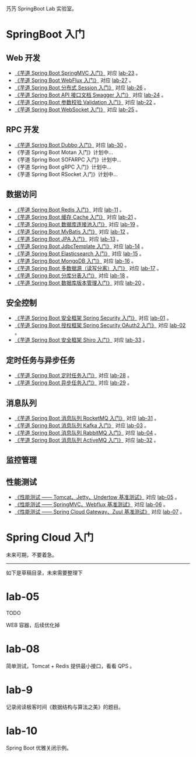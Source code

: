 艿艿 SpringBoot Lab 实验室。

# SpringBoot 入门

## Web 开发

* [《芋道 Spring Boot SpringMVC 入门》](http://www.iocoder.cn/Spring-Boot/SpringMVC/?github) 对应 [lab-23](https://github.com/YunaiV/SpringBoot-Labs/tree/master/lab-23) 。
* [《芋道 Spring Boot WebFlux 入门》](http://www.iocoder.cn/Spring-Boot/WebFlux/?github) 对应 [lab-27](https://github.com/YunaiV/SpringBoot-Labs/tree/master/lab-27) 。
* [《芋道 Spring Boot 分布式 Session 入门》](http://www.iocoder.cn/Spring-Boot/Distributed-Session/?github) 对应 [lab-26](https://github.com/YunaiV/SpringBoot-Labs/tree/master/lab-26) 。
* [《芋道 Spring Boot API 接口文档 Swagger 入门》](http://www.iocoder.cn/Spring-Boot/Swagger/?github) 对应 [lab-24](https://github.com/YunaiV/SpringBoot-Labs/tree/master/lab-24) 。
* [《芋道 Spring Boot 参数校验 Validation 入门》](http://www.iocoder.cn/Spring-Boot/Validation/?github) 对应 [lab-22](https://github.com/YunaiV/SpringBoot-Labs/tree/master/lab-22) 。
* [《芋道 Spring Boot WebSocket 入门》](http://www.iocoder.cn/Spring-Boot/WebSocket/?github) 对应 [lab-25](https://github.com/YunaiV/SpringBoot-Labs/tree/master/lab-25) 。

## RPC 开发

* [《芋道 Spring Boot Dubbo 入门》](http://www.iocoder.cn/Spring-Boot/Dubbo/?github) 对应 [lab-30](https://github.com/YunaiV/SpringBoot-Labs/tree/master/lab-30) 。
* 《芋道 Spring Boot Motan 入门》计划中...
* 《芋道 Spring Boot SOFARPC 入门》计划中...
* 《芋道 Spring Boot gRPC 入门》计划中...
* 《芋道 Spring Boot RSocket 入门》计划中...

## 数据访问

* [《芋道 Spring Boot Redis 入门》](http://www.iocoder.cn/Spring-Boot/Redis/?github) 对应 [lab-11](https://github.com/YunaiV/SpringBoot-Labs/tree/master/lab-11) 。
* [《芋道 Spring Boot 缓存 Cache 入门》](http://www.iocoder.cn/Spring-Boot/Cache/?github) 对应 [lab-21](https://github.com/YunaiV/SpringBoot-Labs/tree/master/lab-21) 。
* [《芋道 Spring Boot 数据库连接池入门》](http://www.iocoder.cn/Spring-Boot/datasource-pool/?github) 对应 [lab-19](https://github.com/YunaiV/SpringBoot-Labs/tree/master/lab-19) 。
* [《芋道 Spring Boot MyBatis 入门》](http://www.iocoder.cn/Spring-Boot/MyBatis/?github) 对应 [lab-12](https://github.com/YunaiV/SpringBoot-Labs/tree/master/lab-12) 。
* [《芋道 Spring Boot JPA 入门》](http://www.iocoder.cn/Spring-Boot/JPA/?github) 对应 [lab-13](https://github.com/YunaiV/SpringBoot-Labs/tree/master/lab-13) 。
* [《芋道 Spring Boot JdbcTemplate 入门》](http://www.iocoder.cn/Spring-Boot/JdbcTemplate/?github) 对应 [lab-14](https://github.com/YunaiV/SpringBoot-Labs/tree/master/lab-14) 。
* [《芋道 Spring Boot Elasticsearch 入门》](http://www.iocoder.cn/Spring-Boot/Elasticsearch/?github) 对应 [lab-15](https://github.com/YunaiV/SpringBoot-Labs/tree/master/lab-15) 。
* [《芋道 Spring Boot MongoDB 入门》](http://www.iocoder.cn/Spring-Boot/MongoDB/?github) 对应 [lab-16](https://github.com/YunaiV/SpringBoot-Labs/tree/master/lab-16) 。
* [《芋道 Spring Boot 多数据源（读写分离）入门》](http://www.iocoder.cn/Spring-Boot/dynamic-datasource/?github) 对应 [lab-17](https://github.com/YunaiV/SpringBoot-Labs/tree/master/lab-17) 。
* [《芋道 Spring Boot 分库分表入门》](http://www.iocoder.cn/Spring-Boot/sharding-datasource/?github) 对应 [lab-18](https://github.com/YunaiV/SpringBoot-Labs/tree/master/lab-18) 。
* [《芋道 Spring Boot 数据库版本管理入门》](http://www.iocoder.cn/Spring-Boot/database-version-control/?github) 对应 [lab-20](https://github.com/YunaiV/SpringBoot-Labs/tree/master/lab-20) 。

## 安全控制

* [《芋道 Spring Boot 安全框架 Spring Security 入门》](http://www.iocoder.cn/Spring-Boot/Spring-Security/?github) 对应 [lab-01](https://github.com/YunaiV/SpringBoot-Labs/tree/master/lab-01) 。
* [《芋道 Spring Boot 授权框架 Spring Security OAuth2 入门》](http://www.iocoder.cn/Spring-Security/OAuth2-learning/?github) 对应 [lab-02](https://github.com/YunaiV/SpringBoot-Labs/tree/master/lab-02) 。
* [《芋道 Spring Boot 安全框架 Shiro 入门》](http://www.iocoder.cn/Spring-Boot/Shiro/?github) 对应 [lab-33](https://github.com/YunaiV/SpringBoot-Labs/tree/master/lab-33) 。

## 定时任务与异步任务

* [《芋道 Spring Boot 定时任务入门》](http://www.iocoder.cn/Spring-Boot/Job/?github) 对应 [lab-28](https://github.com/YunaiV/SpringBoot-Labs/tree/master/lab-28) 。
* [《芋道 Spring Boot 异步任务入门》](http://www.iocoder.cn/Spring-Boot/Async-Job/?github) 对应 [lab-29](https://github.com/YunaiV/SpringBoot-Labs/tree/master/lab-29) 。

## 消息队列

* [《芋道 Spring Boot 消息队列 RocketMQ 入门》](http://www.iocoder.cn/Spring-Boot/RocketMQ/?github) 对应 [lab-31](https://github.com/YunaiV/SpringBoot-Labs/tree/master/lab-31) 。
* [《芋道 Spring Boot 消息队列 Kafka 入门》](http://www.iocoder.cn/Spring-Boot/Kafka/?github) 对应 [lab-03](https://github.com/YunaiV/SpringBoot-Labs/tree/master/lab-03) 。
* [《芋道 Spring Boot 消息队列 RabbitMQ 入门》](http://www.iocoder.cn/Spring-Boot/RabbitMQ/?github) 对应 [lab-04](https://github.com/YunaiV/SpringBoot-Labs/tree/master/lab-04) 。
* [《芋道 Spring Boot 消息队列 ActiveMQ 入门》](http://www.iocoder.cn/Spring-Boot/ActiveMQ/?github) 对应 [lab-32](https://github.com/YunaiV/SpringBoot-Labs/tree/master/lab-32) 。

## 监控管理



## 性能测试

* [《性能测试 —— Tomcat、Jetty、Undertow 基准测试》](http://www.iocoder.cn/Performance-Testing/Tomcat-Jetty-Undertow-benchmark/?github) 对应 [lab-05](https://github.com/YunaiV/SpringBoot-Labs/tree/master/lab-05) 。
* [《性能测试 —— SpringMVC、Webflux 基准测试》](http://www.iocoder.cn/Performance-Testing/SpringMVC-Webflux-benchmark/?github) 对应 [lab-06](https://github.com/YunaiV/SpringBoot-Labs/tree/master/lab-06) 。
* [《性能测试 —— Spring Cloud Gateway、Zuul 基准测试》](http://www.iocoder.cn/Performance-Testing/SpringCloudGateway-Zuul-benchmark/?github) 对应 [lab-07](https://github.com/YunaiV/SpringBoot-Labs/tree/master/lab-07) 。

# Spring Cloud 入门

未来可期，不要着急。

---------

如下是草稿目录，未来需要整理下

# lab-05

TODO

WEB 容器，后续优化掉

# lab-08

简单测试，Tomcat + Redis 提供最小接口，看看 QPS 。

# lab-9

记录阅读极客时间《数据结构与算法之美》的题目。

# lab-10

Spring Boot 优雅关闭示例。

